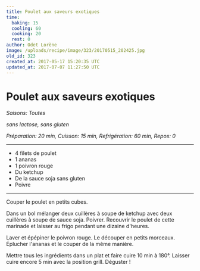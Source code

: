 ```yaml
---
title: Poulet aux saveurs exotiques
time:
  baking: 15
  cooling: 60
  cooking: 20
  rest: 0
author: Odet Lorène
image: /uploads/recipe/image/323/20170515_202425.jpg
old_id: 323
created_at: 2017-05-17 15:20:35 UTC
updated_at: 2017-07-07 11:27:50 UTC
---
```


# Poulet aux saveurs exotiques

_Saisons: Toutes_

_sans lactose, sans gluten_

_Préparation: 20 min, Cuisson: 15 min, Refrigération: 60 min, Repos: 0_

---

- 4 filets de poulet
- 1 ananas
- 1 poivron rouge
- Du ketchup
- De la sauce soja sans gluten
- Poivre

---

Couper le poulet en petits cubes.

Dans un bol mélanger deux cuillères à soupe de ketchup avec deux cuillères à soupe de sauce soja. Poivrer. Recouvrir le poulet de cette marinade et laisser au frigo pendant une dizaine d'heures.

Laver et épépiner le poivron rouge. Le découper en petits morceaux. Éplucher l'ananas et le couper de la même manière.

Mettre tous les ingrédients dans un plat et faire cuire 10 min à 180°. Laisser cuire encore 5 min avec la position grill. Déguster !

